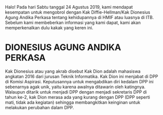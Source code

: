 Halo! Pada hari Sabtu tanggal 24 Agustus 2019, kami mendapat kesempatan untuk mengobrol dengan Kak Diffie-Hellman/Kak Dionesius Agung Andika Perkasa tentang kehidupannya di HMIF atau luasnya di ITB. Sebelum kami membeberkan informasi yang kami dapat, kami akan memperkenalkan dulu kakak yang keren ini.

# DIONESIUS AGUNG ANDIKA PERKASA
Kak Dionesius atau yang akrab disebut Kak Dion adalah mahasiswa angkatan 2016 dari jurusan Teknik Informatika. Kak Dion ini menjabat di DPP di Komisi Aspirasi. Keputusannya untuk mengabdikan diri kedalam DPP ini sebenarnya agak unik, yaitu karena awalnya ditawarin oleh katingnya. Walaupun ditarik untuk menjadi DPP dengan menjadi sekretaris DPP di tahun ke-2, kak Dion merasa ada yang kurang dengan DPP (DPP seperti mati, tidak ada kegiatan) sehingga membangkitkan keinginan untuk melakukan perubahan dalam DPP.
